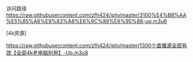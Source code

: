 

访问路径
https://raw.githubusercontent.com/zfh424/iptv/master/3100%E4%B8%AA%E5%85%A8%E9%83%A8%E6%9C%89%E6%95%88-up.m3u8


[4k资源]

https://raw.githubusercontent.com/zfh424/iptv/master/1300个直播源全部有效【全部4k老电脑别用】-Up.m3u8

